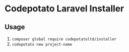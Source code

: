 # Codepotato Laravel Installer

## Usage
1. `composer global require codepotatoltd/installer`
2. `codepotato new project-name`
